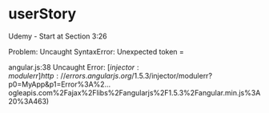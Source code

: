 # userStory

Udemy - Start at Section 3:26


Problem: 
  Uncaught SyntaxError: Unexpected token =

  angular.js:38 Uncaught Error: [$injector:modulerr] http://errors.angularjs.org/1.5.3/$injector/modulerr?p0=MyApp&p1=Error%3A%2…ogleapis.com%2Fajax%2Flibs%2Fangularjs%2F1.5.3%2Fangular.min.js%3A20%3A463)
